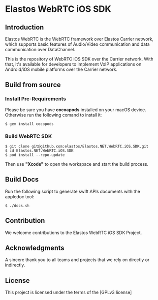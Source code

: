 Elastos WebRTC iOS SDK
=====================

## Introduction
Elastos WebRTC is the WebRTC framework over Elastos Carrier network, which supports basic features of Audio/Video communication and data communication over DataChannel.

This is the repository of WebRTC iOS SDK over the Carrier network. With that, it's available for developers to implement VoIP applications on Android/iOS mobile platforms over the Carrier network.

## Build from source
### Install Pre-Requirements
Please be sure you have **cocoapods** installed on your macOS device. Otherwise run the following comand to install it:
```shell
$ gem install cocopods
```

### Build WebRTC SDK
```shell
$ git clone git@github.com:elastos/Elastos.NET.WebRTC.iOS.SDK.git
$ cd Elastos.NET.WebRTC.iOS.SDK
$ pod install --repo-update
```
Then use **"Xcode"** to open the workspace and start the build process.

## Build Docs
Run the following script to generate swift APIs documents with the appledoc tool:
```shell
$ ./docs.sh
```

## Contribution
We welcome contributions to the Elastos WebRTC iOS SDK Project.

## Acknowledgments
A sincere thank you to all teams and projects that we rely on directly or indirectly.

## License
This project is licensed under the terms of the [GPLv3 license]
